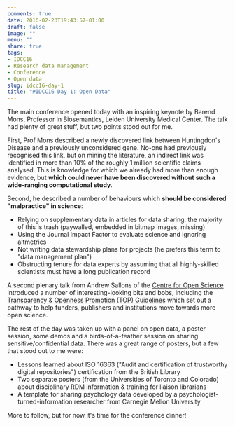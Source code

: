 ```yaml
---
comments: true
date: 2016-02-23T19:43:57+01:00
draft: false
image: ""
menu: ""
share: true
tags:
- IDCC16
- Research data management
- Conference
- Open data
slug: idcc16-day-1
title: "#IDCC16 Day 1: Open Data"
---
```


The main conference opened today with an inspiring keynote by Barend Mons, Professor in Biosemantics, Leiden University Medical Center. The talk had plenty of great stuff, but two points stood out for me.

First, Prof Mons described a newly discovered link between Huntingdon's Disease and a previously unconsidered gene. No-one had previously recognised this link, but on mining the literature, an indirect link was identified in more than 10% of the roughly 1 million scientific claims analysed. This is knowledge for which we already had more than enough evidence, but **which could never have been discovered without such a wide-ranging computational study**.

Second, he described a number of behaviours which **should be considered "malpractice" in science**:

- Relying on supplementary data in articles for data sharing: the majority of this is trash (paywalled, embedded in bitmap images, missing)
- Using the Journal Impact Factor to evaluate science and ignoring altmetrics
- Not writing data stewardship plans for projects (he prefers this term to "data management plan")
- Obstructing tenure for data experts by assuming that all highly-skilled scientists must have a long publication record

A second plenary talk from Andrew Sallons of the [Centre for Open Science](http://cos.io) introduced a number of interesting-looking bits and bobs, including the [Transparency & Openness Promotion (TOP) Guidelines][TOP] which set out a pathway to help funders, publishers and institutions move towards more open science.

[TOP]: https://osf.io/9f6gx/wiki/Guidelines/

The rest of the day was taken up with a panel on open data, a poster session, some demos and a birds-of-a-feather session on sharing sensitive/confidential data. There was a great range of posters, but a few that stood out to me were:

- Lessons learned about ISO 16363 ("Audit and certification of trustworthy digital repositories") certification from the British Library
- Two separate posters (from the Universities of Toronto and Colorado) about disciplinary RDM information & training for liaison librarians
- A template for sharing psychology data developed by a psychologist-turned-information researcher from Carnegie Mellon University

More to follow, but for now it's time for the conference dinner!
